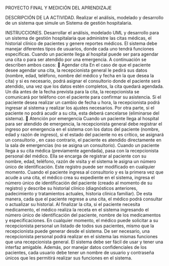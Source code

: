 PROYECTO FINAL Y MEDICIÓN DEL APRENDIZAJE

DESCRIPCIÓN DE LA ACTIVIDAD.
Realizar el análisis, modelado y desarrollo de un sistema que simule un
Sistema de gestión hospitalaria.

INSTRUCCIONES.
Desarrollar el análisis, modelado UML y desarrollo para un sistema de gestión hospitalaria que
administre las citas médicas, el historial clínico de pacientes y genere reportes médicos. El
sistema debe manejar diferentes tipos de usuarios, donde cada uno tendrá funciones específicas.
Cuando un paciente llega al hospital puede ser para agendar una cita o para ser atendido por una
emergencia. A continuación se describen ambos casos:
 Agendar cita
En el caso de que el paciente desee agendar una cita, la recepcionista general le pedirá
sus datos (nombre, edad, teléfono, nombre del médico y fecha en la que desea la cita) y
si es necesario, podrá asignar el consultorio donde el paciente será atendido, una vez que
los datos estén completos, la cita quedará agendada. Un día antes de la fecha prevista
para la cita, la recepcionista se comunicará por teléfono con el paciente para confirmar su
asistencia. Si el paciente desea realizar un cambio de fecha u hora, la recepcionista podrá
ingresar al sistema y realizar los ajustes necesarios. Por otra parte, si el paciente no podrá
acudir a su cita, esta deberá cancelarse (eliminarse del sistema).
 Atención por emergencia
Cuando un paciente llega al hospital para ser atendido de emergencia, la recepcionista
general debe registrar el ingreso por emergencia en el sistema con los datos del paciente
(nombre, edad y razón de ingreso), si el estado del paciente no es crítico, se asignará un
consultorio , en caso contrario, el paciente es atendido directamente en la sala de
emergencias (no se asigna un consultorio).
Cuando un paciente llega a su cita médica (previamente agendada), pasa con la recepcionista
personal del médico. Ella se encarga de registrar al paciente con su nombre, edad, teléfono, razón
de visita y el sistema le asigna un número único de identificación. Este registro puede ser
modificado en cualquier momento. Cuando el paciente ingresa al consultorio y es la primera vez
que acude a una cita, el médico crea su expediente en el sistema, ingresa el número único de
identificación del paciente (creado al momento de su registro) y describe su historial clínico
(diagnósticos anteriores, padecimiento y tratamientos actuales, historia clínica familiar). De esta
manera, cada que el paciente regrese a una cita, el médico podrá consultar o actualizar su
historial. Al finalizar la cita, si el paciente necesita medicamento, el médico realiza la receta en el
sistema ingresando el número único de identificación del paciente, nombre de los medicamentos
y especificaciones.
En cualquier momento, el médico puede solicitar a su recepcionista personal un listado de todos
sus pacientes, mismo que la recepcionista puede generar desde el sistema.
De ser necesario, una recepcionista personal podrá realizar en el sistema las mismas funciones
que una recepcionista general.
El sistema debe ser fácil de usar y tener una interfaz amigable. Además, por manejar datos
confidenciales de los pacientes, cada usuario debe tener un nombre de usuario y contraseña
únicos que les permitirá realizar sus funciones en el sistema.
